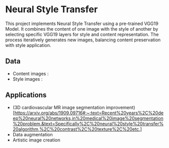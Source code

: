 # Neural Style Transfer

This project implements Neural Style Transfer using a pre-trained VGG19 Model. It combines the content of one image with the style of another by selecting specific VGG19 layers for style and content representation. 
The process iteratively generates new images, balancing content preservation with style application. 

## Data 

  - Content images :
  - Style images :

## Applications 

  - (3D cardiovascular MR image segmentation improvement)[https://arxiv.org/abs/1909.09716#:~:text=Recent%20years%2C%20deep%20neural%20networks,in%20medical%20image%20segmentation%20problem.&text=Specifically%2C%20neural%20style%20transfer%20algorithm,%2C%20contrast%2C%20texture%2C%20etc.]
  - Data augmentation
  - Artistic image creation
